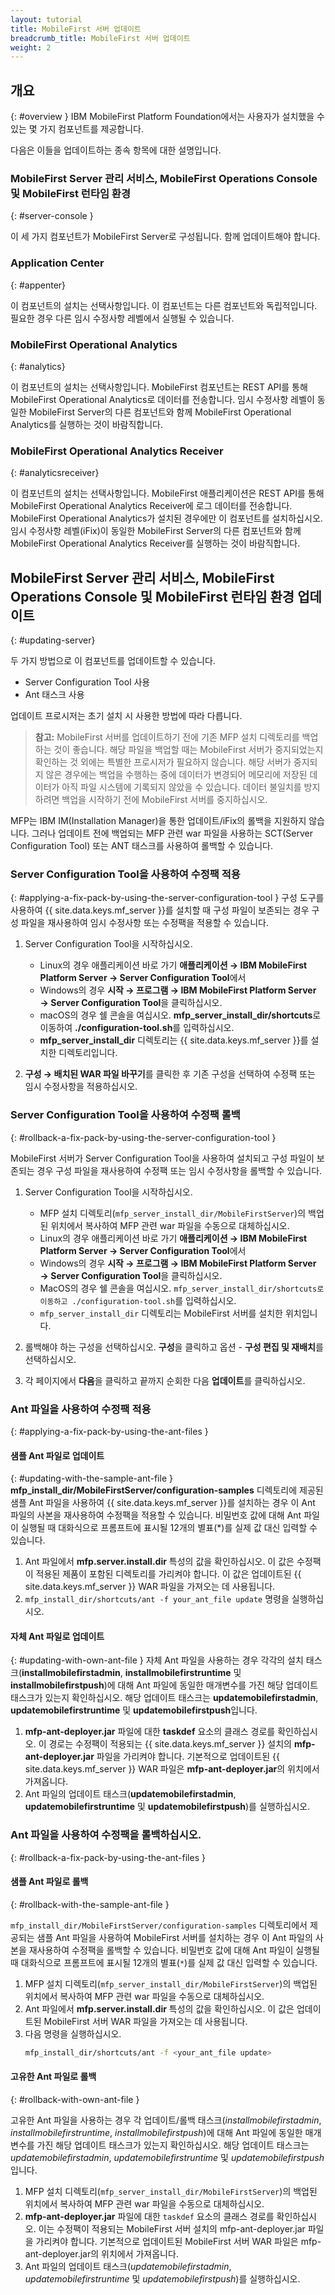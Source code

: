 ```yaml
---
layout: tutorial
title: MobileFirst 서버 업데이트
breadcrumb_title: MobileFirst 서버 업데이트
weight: 2
---
```

<!-- NLS_CHARSET=UTF-8 -->
## 개요
{: #overview }
IBM MobileFirst Platform Foundation에서는 사용자가 설치했을 수 있는 몇 가지 컴포넌트를 제공합니다.

다음은 이들을 업데이트하는 종속 항목에 대한 설명입니다.

### MobileFirst Server 관리 서비스, MobileFirst Operations Console 및 MobileFirst 런타임 환경
{: #server-console }

이 세 가지 컴포넌트가 MobileFirst Server로 구성됩니다. 함께 업데이트해야 합니다.

### Application Center
{: #appenter}

이 컴포넌트의 설치는 선택사항입니다. 이 컴포넌트는 다른 컴포넌트와 독립적입니다. 필요한 경우 다른 임시 수정사항 레벨에서 실행될 수 있습니다.

### MobileFirst Operational Analytics
{: #analytics}

이 컴포넌트의 설치는 선택사항입니다. MobileFirst 컴포넌트는 REST API를 통해 MobileFirst Operational Analytics로 데이터를 전송합니다. 임시 수정사항 레벨이 동일한 MobileFirst Server의 다른 컴포넌트와 함께 MobileFirst Operational Analytics를 실행하는 것이 바람직합니다.

### MobileFirst Operational Analytics Receiver
{: #analyticsreceiver}

이 컴포넌트의 설치는 선택사항입니다. MobileFirst 애플리케이션은 REST API를 통해 MobileFirst Operational Analytics Receiver에 로그 데이터를 전송합니다. MobileFirst Operational Analytics가 설치된 경우에만 이 컴포넌트를 설치하십시오. 임시 수정사항 레벨(iFix)이 동일한 MobileFirst Server의 다른 컴포넌트와 함께 MobileFirst Operational Analytics Receiver를 실행하는 것이 바람직합니다.

## MobileFirst Server 관리 서비스, MobileFirst Operations Console 및 MobileFirst 런타임 환경 업데이트
{: #updating-server}

두 가지 방법으로 이 컴포넌트를 업데이트할 수 있습니다.
* Server Configuration Tool 사용
* Ant 태스크 사용

업데이트 프로시저는 초기 설치 시 사용한 방법에 따라 다릅니다.

>**참고:** MobileFirst 서버를 업데이트하기 전에 기존 MFP 설치 디렉토리를 백업하는 것이 좋습니다.
> 해당 파일을 백업할 때는 MobileFirst 서버가 중지되었는지 확인하는 것 외에는 특별한 프로시저가 필요하지 않습니다.  해당 서버가 중지되지 않은 경우에는 백업을 수행하는 중에 데이터가 변경되어 메모리에 저장된 데이터가 아직 파일 시스템에 기록되지 않았을 수 있습니다. 데이터 불일치를 방지하려면 백업을 시작하기 전에 MobileFirst 서버를 중지하십시오.
>
MFP는 IBM IM(Installation Manager)을 통한 업데이트/iFix의 롤백을 지원하지 않습니다. 그러나 업데이트 전에 백업되는 MFP 관련 war 파일을 사용하는 SCT(Server Configuration Tool) 또는 ANT 태스크를 사용하여 롤백할 수 있습니다.
>

<!-- **Note:** Installation Manager(IM) does not support rolling back of an update/iFix. However, rollback is possible using Ant or Server Configuration Tool, if you have the old war files. -->

### Server Configuration Tool을 사용하여 수정팩 적용
{: #applying-a-fix-pack-by-using-the-server-configuration-tool }
구성 도구를 사용하여 {{ site.data.keys.mf_server }}를 설치할 때 구성 파일이 보존되는 경우 구성 파일을 재사용하여 임시 수정사항 또는 수정팩을 적용할 수 있습니다.

1. Server Configuration Tool을 시작하십시오.
    * Linux의 경우 애플리케이션 바로 가기 **애플리케이션 → IBM MobileFirst Platform Server → Server Configuration Tool**에서
    * Windows의 경우 **시작 → 프로그램 → IBM MobileFirst Platform Server → Server Configuration Tool**을 클릭하십시오.
    * macOS의 경우 쉘 콘솔을 여십시오. **mfp\_server\_install_dir/shortcuts**로 이동하여 **./configuration-tool.sh**를 입력하십시오.
    * **mfp\_server\_install\_dir** 디렉토리는 {{ site.data.keys.mf_server }}를 설치한 디렉토리입니다.

2. **구성 → 배치된 WAR 파일 바꾸기**를 클릭한 후 기존 구성을 선택하여 수정팩 또는 임시 수정사항을 적용하십시오.

### Server Configuration Tool을 사용하여 수정팩 롤백
{: #rollback-a-fix-pack-by-using-the-server-configuration-tool }

MobileFirst 서버가 Server Configuration Tool을 사용하여 설치되고 구성 파일이 보존되는 경우 구성 파일을 재사용하여 수정팩 또는 임시 수정사항을 롤백할 수 있습니다.

1.  Server Configuration Tool을 시작하십시오.
    * MFP 설치 디렉토리(`mfp_server_install_dir/MobileFirstServer`)의 백업된 위치에서 복사하여 MFP 관련 war 파일을 수동으로 대체하십시오.
    * Linux의 경우 애플리케이션 바로 가기 **애플리케이션 → IBM MobileFirst Platform Server → Server Configuration Tool**에서
    * Windows의 경우 **시작 → 프로그램 → IBM MobileFirst Platform Server → Server Configuration Tool**을 클릭하십시오.
    * MacOS의 경우 쉘 콘솔을 여십시오. `mfp_server_install_dir/shortcuts로 이동하고 ./configuration-tool.sh`를 입력하십시오.
    * `mfp_server_install_dir` 디렉토리는 MobileFirst 서버를 설치한 위치입니다.

2.  롤백해야 하는 구성을 선택하십시오. **구성**을 클릭하고 옵션 - **구성 편집 및 재배치**를 선택하십시오.

3.  각 페이지에서 **다음**을 클릭하고 끝까지 순회한 다음 **업데이트**를 클릭하십시오.


### Ant 파일을 사용하여 수정팩 적용
{: #applying-a-fix-pack-by-using-the-ant-files }

#### 샘플 Ant 파일로 업데이트
{: #updating-with-the-sample-ant-file }
**mfp\_install\_dir/MobileFirstServer/configuration-samples** 디렉토리에 제공된 샘플 Ant 파일을 사용하여 {{ site.data.keys.mf_server }}를 설치하는 경우 이 Ant 파일의 사본을 재사용하여 수정팩을 적용할 수 있습니다. 비밀번호 값에 대해 Ant 파일이 실행될 때 대화식으로 프롬프트에 표시될 12개의 별표(\*)를 실제 값 대신 입력할 수 있습니다.

1. Ant 파일에서 **mfp.server.install.dir** 특성의 값을 확인하십시오. 이 값은 수정팩이 적용된 제품이 포함된 디렉토리를 가리켜야 합니다. 이 값은 업데이트된 {{ site.data.keys.mf_server }} WAR 파일을 가져오는 데 사용됩니다.
2. `mfp_install_dir/shortcuts/ant -f your_ant_file update` 명령을 실행하십시오.

#### 자체 Ant 파일로 업데이트
{: #updating-with-own-ant-file }
자체 Ant 파일을 사용하는 경우 각각의 설치 태스크(**installmobilefirstadmin**, **installmobilefirstruntime** 및 **installmobilefirstpush**)에 대해 Ant 파일에 동일한 매개변수를 가진 해당 업데이트 태스크가 있는지 확인하십시오. 해당 업데이트 태스크는 **updatemobilefirstadmin**, **updatemobilefirstruntime** 및 **updatemobilefirstpush**입니다.

1. **mfp-ant-deployer.jar** 파일에 대한 **taskdef** 요소의 클래스 경로를 확인하십시오. 이 경로는 수정팩이 적용되는 {{ site.data.keys.mf_server }} 설치의 **mfp-ant-deployer.jar** 파일을 가리켜야 합니다. 기본적으로 업데이트된 {{ site.data.keys.mf_server }} WAR 파일은 **mfp-ant-deployer.jar**의 위치에서 가져옵니다.
2. Ant 파일의 업데이트 태스크(**updatemobilefirstadmin**, **updatemobilefirstruntime** 및 **updatemobilefirstpush**)를 실행하십시오.

### Ant 파일을 사용하여 수정팩을 롤백하십시오.
{: #rollback-a-fix-pack-by-using-the-ant-files }

#### 샘플 Ant 파일로 롤백
{: #rollback-with-the-sample-ant-file }

`mfp_install_dir/MobileFirstServer/configuration-samples` 디렉토리에서 제공되는 샘플 Ant 파일을 사용하여 MobileFirst 서버를 설치하는 경우 이 Ant 파일의 사본을 재사용하여 수정팩을 롤백할 수 있습니다. 비밀번호 값에 대해 Ant 파일이 실행될 때 대화식으로 프롬프트에 표시될 12개의 별표(`*`)를 실제 값 대신 입력할 수 있습니다.

1.  MFP 설치 디렉토리(`mfp_server_install_dir/MobileFirstServer`)의 백업된 위치에서 복사하여 MFP 관련 war 파일을 수동으로 대체하십시오.
2.  Ant 파일에서 **mfp.server.install.dir** 특성의 값을 확인하십시오. 이 값은 업데이트된 MobileFirst 서버 WAR 파일을 가져오는 데 사용됩니다.
3.  다음 명령을 실행하십시오.
    ```bash
    mfp_install_dir/shortcuts/ant -f <your_ant_file update>
    ```

#### 고유한 Ant 파일로 롤백
{: #rollback-with-own-ant-file }

고유한 Ant 파일을 사용하는 경우 각 업데이트/롤백 태스크(*installmobilefirstadmin*, *installmobilefirstruntime*, *installmobilefirstpush*)에 대해 Ant 파일에 동일한 매개변수를 가진 해당 업데이트 태스크가 있는지 확인하십시오. 해당 업데이트 태스크는 *updatemobilefirstadmin*, *updatemobilefirstruntime* 및 *updatemobilefirstpush*입니다.

1.  MFP 설치 디렉토리(`mfp_server_install_dir/MobileFirstServer`)의 백업된 위치에서 복사하여 MFP 관련 war 파일을 수동으로 대체하십시오.
2.  **mfp-ant-deployer.jar** 파일에 대한 `taskdef` 요소의 클래스 경로를 확인하십시오. 이는 수정팩이 적용되는 MobileFirst 서버 설치의 mfp-ant-deployer.jar 파일을 가리켜야 합니다. 기본적으로 업데이트된 MobileFirst 서버 WAR 파일은 mfp-ant-deployer.jar의 위치에서 가져옵니다.
3.  Ant 파일의 업데이트 태스크(*updatemobilefirstadmin*, *updatemobilefirstruntime* 및 *updatemobilefirstpush*)를 실행하십시오.
